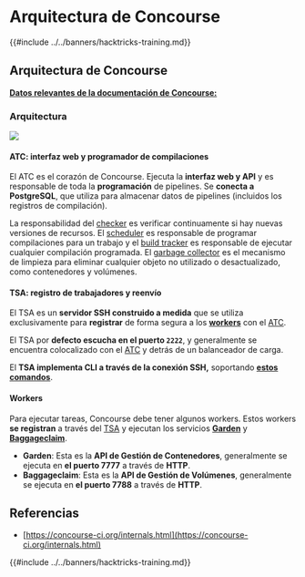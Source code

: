# Arquitectura de Concourse

{{#include ../../banners/hacktricks-training.md}}

## Arquitectura de Concourse

[**Datos relevantes de la documentación de Concourse:**](https://concourse-ci.org/internals.html)

### Arquitectura

![](<../../images/image (187).png>)

#### ATC: interfaz web y programador de compilaciones

El ATC es el corazón de Concourse. Ejecuta la **interfaz web y API** y es responsable de toda la **programación** de pipelines. Se **conecta a PostgreSQL**, que utiliza para almacenar datos de pipelines (incluidos los registros de compilación).

La responsabilidad del [checker](https://concourse-ci.org/checker.html) es verificar continuamente si hay nuevas versiones de recursos. El [scheduler](https://concourse-ci.org/scheduler.html) es responsable de programar compilaciones para un trabajo y el [build tracker](https://concourse-ci.org/build-tracker.html) es responsable de ejecutar cualquier compilación programada. El [garbage collector](https://concourse-ci.org/garbage-collector.html) es el mecanismo de limpieza para eliminar cualquier objeto no utilizado o desactualizado, como contenedores y volúmenes.

#### TSA: registro de trabajadores y reenvío

El TSA es un **servidor SSH construido a medida** que se utiliza exclusivamente para **registrar** de forma segura a los [**workers**](https://concourse-ci.org/internals.html#architecture-worker) con el [ATC](https://concourse-ci.org/internals.html#component-atc).

El TSA por **defecto escucha en el puerto `2222`**, y generalmente se encuentra colocalizado con el [ATC](https://concourse-ci.org/internals.html#component-atc) y detrás de un balanceador de carga.

El **TSA implementa CLI a través de la conexión SSH,** soportando [**estos comandos**](https://concourse-ci.org/internals.html#component-tsa).

#### Workers

Para ejecutar tareas, Concourse debe tener algunos workers. Estos workers **se registran** a través del [TSA](https://concourse-ci.org/internals.html#component-tsa) y ejecutan los servicios [**Garden**](https://github.com/cloudfoundry-incubator/garden) y [**Baggageclaim**](https://github.com/concourse/baggageclaim).

- **Garden**: Esta es la **API de Gestión de Contenedores**, generalmente se ejecuta en **el puerto 7777** a través de **HTTP**.
- **Baggageclaim**: Esta es la **API de Gestión de Volúmenes**, generalmente se ejecuta en **el puerto 7788** a través de **HTTP**.

## Referencias

- [https://concourse-ci.org/internals.html](https://concourse-ci.org/internals.html)

{{#include ../../banners/hacktricks-training.md}}
